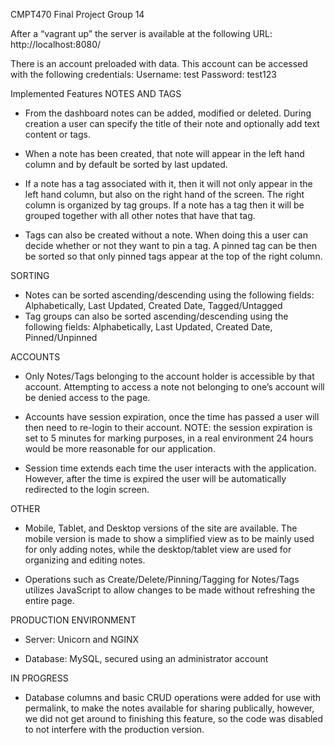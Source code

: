 CMPT470 Final Project
Group 14

After a “vagrant up” the server is available at the following URL:
http://localhost:8080/


There is an account preloaded with data. This account can be accessed with the following credentials:
Username: test
Password: test123


Implemented Features
NOTES AND TAGS
- From the dashboard notes can be added, modified or deleted. During creation a user can specify the title of their note and optionally add text content or tags.

- When a note has been created, that note will appear in the left hand column and by default be sorted by last updated.

- If a note has a tag associated with it, then it will not only appear in the left hand column, but also on the right hand of the screen. The right column is organized by tag groups. If a note has a tag then it will be grouped together with all other notes that have that tag.

- Tags can also be created without a note. When doing this a user can decide whether or not they want to pin a tag. A pinned tag can be then be sorted so that only pinned tags appear at the top of the right column.

SORTING
- Notes can be sorted ascending/descending using the following fields:
    Alphabetically, Last Updated, Created Date, Tagged/Untagged
- Tag groups can also be sorted ascending/descending using the following fields:
    Alphabetically, Last Updated, Created Date, Pinned/Unpinned

ACCOUNTS
- Only Notes/Tags belonging to the account holder is accessible by that account. Attempting to access a note not belonging to one’s account will be denied access to the page.

- Accounts have session expiration, once the time has passed a user will then need to re-login to their account. NOTE: the session expiration is set to 5 minutes for marking purposes, in a real environment 24 hours would be more reasonable for our application.

- Session time extends each time the user interacts with the application. However, after the time is expired the user will be automatically redirected to the login screen.

OTHER
- Mobile, Tablet, and Desktop versions of the site are available. The mobile version is made to show a simplified view as to be mainly used for only adding notes, while the desktop/tablet view are used for organizing and editing notes.

- Operations such as Create/Delete/Pinning/Tagging for Notes/Tags utilizes JavaScript to allow changes to be made without refreshing the entire page.

PRODUCTION ENVIRONMENT
- Server: Unicorn and NGINX

- Database: MySQL, secured using an administrator account

IN PROGRESS
- Database columns and basic CRUD operations were added for use with permalink, to make the notes available for sharing publically, however, we did not get around to finishing this feature, so the code was disabled to not interfere with the production version.
